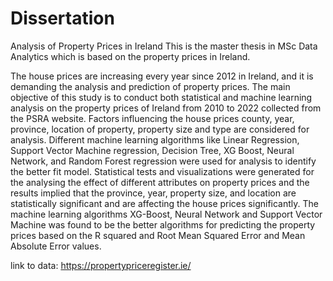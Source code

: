 # Dissertation
Analysis of Property Prices in Ireland
This is the master thesis in MSc Data Analytics which is based on the property prices in Ireland.

The house prices are increasing every year since 2012 in Ireland, and it is demanding the analysis and prediction of property prices. 
The main objective of this study is to conduct both statistical and machine learning analysis on the property prices of Ireland from 2010 to 2022 collected from the PSRA website. Factors influencing the house prices county, year, province, location of property, property size and type are considered for analysis. Different machine learning algorithms like Linear Regression, Support Vector Machine regression, Decision Tree, XG Boost, Neural Network, and Random Forest regression were used for analysis to identify the better fit model. Statistical tests and visualizations were generated for the analysing the effect of different attributes on property prices and the results implied that the province, year, property size, and location are statistically significant and are affecting the house prices significantly. The machine learning algorithms XG-Boost, Neural Network and Support Vector Machine was found to be the better algorithms for predicting the property prices based on the R squared and Root Mean Squared Error and Mean Absolute Error values.

link to data: https://propertypriceregister.ie/
